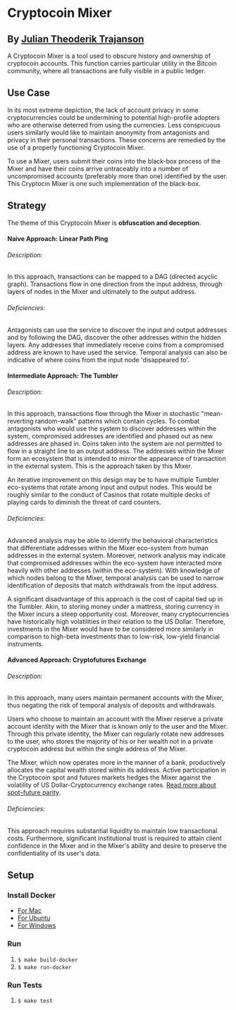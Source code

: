 # Cryptocoin Mixer
## By [Julian Theoderik Trajanson][trajanson]

A Cryptocoin Mixer is a tool used to obscure history and ownership of cryptocoin accounts. This function carries particular utility in the Bitcoin community, where all transactions are fully visible in a public ledger.

## Use Case

In its most extreme depiction, the lack of account privacy in some cryptocurrencies could be undermining to potential high-profile adopters who are otherwise deterred from using the currencies. Less conspicuous users similarly would like to maintain anonymity from antagonists and privacy in their personal transactions. These concerns are remedied by the use of a properly functioning Cryptocoin Mixer.

To use a Mixer, users submit their coins into the black-box process of the Mixer and have their coins arrive untraceably into a number of uncompromised accounts (preferably more than one) identified by the user. This Cryptocin Mixer is one such implementation of the black-box.

## Strategy

The theme of this Cryptocoin Mixer is **obfuscation and deception**.

#### Naive Approach: Linear Path Ping

###### Description:
In this approach, transactions can be mapped to a DAG (directed acyclic graph). Transactions flow in one direction from the input address, through layers of nodes in the Mixer and ultimately to the output address.

###### Deficiencies:
Antagonists can use the service to discover the input and output addresses and by following the DAG, discover the other addresses within the hidden layers. Any addresses that immediately receive coins from a compromised address are known to have used the service. Temporal analysis can also be indicative of where coins from the input node 'disappeared to'.

#### Intermediate Approach: The Tumbler

###### Description:
In this approach, transactions flow through the Mixer in stochastic "mean-reverting random-walk" patterns which contain cycles. To combat antagonists who would use the system to discover addresses within the system, compromised addresses are identified and phased out as new addresses are phased in. Coins taken into the system are not permitted to flow in a straight line to an output address. The addresses within the Mixer form an ecosystem that is intended to mirror the appearance of transaction in the external system. This is the approach taken by this Mixer.

An iterative improvement on this design may be to have multiple Tumbler eco-systems that rotate among input and output nodes. This would be roughly similar to the conduct of Casinos that rotate multiple decks of playing cards to diminish the threat of card counters.

###### Deficiencies:
Advanced analysis may be able to identify the behavioral characteristics that differentiate addresses within the Mixer eco-system from human addresses in the external system. Moreover, network analysis may indicate that compromised addresses within the eco-system have interacted more heavily with other addresses (within the eco-system). With knowledge of which nodes belong to the Mixer, temporal analysis can be used to narrow identification of deposits that match withdrawals from the input address.

A significant disadvantage of this approach is the cost of capital tied up in the Tumbler. Akin, to storing money under a mattress, storing currency in the Mixer incurs a steep opportunity cost. Moreover, many cryptocurrencies have historically high volatilities in their relation to the US Dollar. Therefore, investments in the Mixer would have to be considered more similarly in comparison to high-beta investments than to low-risk, low-yield financial instruments.


#### Advanced Approach: Cryptofutures Exchange

###### Description:
In this approach, many users maintain permanent accounts with the Mixer, thus negating the risk of temporal analysis of deposits and withdrawals.

Users who choose to maintain an account with the Mixer reserve a private account identity with the Mixer that is known only to the user and the Mixer. Through this private identity, the Mixer can regularly rotate new addresses to the user, who stores the majority of his or her wealth not in a private cryptocoin address but within the single address of the Mixer.

The Mixer, which now operates more in the manner of a bank, productively allocates the capital wealth stored within its address. Active participation in the Cryptocoin spot and futures markets hedges the Mixer against the volatility of US Dollar-Cryptocurrency exchange rates. [Read more about spot–future parity](https://en.wikipedia.org/wiki/Spot%E2%80%93future_parity).



###### Deficiencies:
This approach requires substantial liquidity to maintain low transactional costs. Furthermore, significant institutional trust is required to attain client confidence in the Mixer and in the Mixer's ability and desire to preserve the confidentiality of its user's data.



## Setup
###  Install Docker
- [For Mac](https://store.docker.com/editions/community/docker-ce-desktop-mac?tab=description)
- [For Ubuntu](https://store.docker.com/editions/community/docker-ce-server-ubuntu)
- [For Windows](https://store.docker.com/editions/community/docker-ce-desktop-windows?tab=description)

###  Run
1. `$ make build-docker`
2. `$ make run-docker`

###  Run Tests
1. `$ make test`




[trajanson]: http://trajanson.com/
